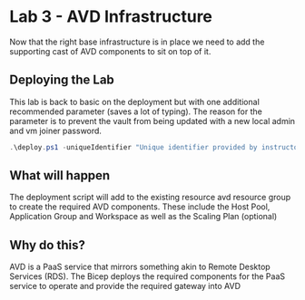 # Lab 3 - AVD Infrastructure

Now that the right base infrastructure is in place we need to add the supporting cast of AVD components to sit on top of it.

## Deploying the Lab

This lab is back to basic on the deployment but with one additional recommended parameter (saves a lot of typing).  The reason for the parameter is to prevent the vault from being updated with a new local admin and vm joiner password.

```Powershell
.\deploy.ps1 -uniqueIdentifier "Unique identifier provided by instructor" -avdVnetCIDR "provided CIDR" -updateVault $false
```

## What will happen

The deployment script will add to the existing resource avd resource group to create the required AVD components.  These include the Host Pool, Application Group and Workspace as well as the Scaling Plan (optional)

## Why do this?

AVD is a PaaS service that mirrors something akin to Remote Desktop Services (RDS).  The Bicep deploys the required components for the PaaS service to operate and provide the required gateway into AVD